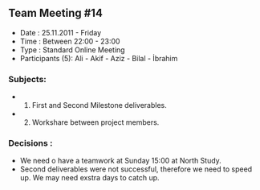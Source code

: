 ## Team Meeting #14 ##
  * Date : 25.11.2011 - Friday
  * Time : Between 22:00 - 23:00
  * Type : Standard Online Meeting
  * Participants (5): Ali - Akif - Aziz - Bilal - İbrahim

### Subjects: ###
  * 1. First and Second Milestone deliverables.
  * 2. Workshare between project members.

### Decisions : ###
  * We need o have a teamwork at Sunday 15:00 at North Study.
  * Second deliverables were not successful, therefore we need to speed up. We may need exstra days to catch up.